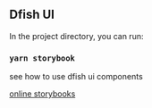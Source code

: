 ## Dfish UI

In the project directory, you can run:

### `yarn storybook`
see how to use dfish ui components

[online storybooks](http://112.74.84.174/dfish_ui_docs/)

